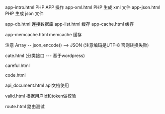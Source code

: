app-intro.html    PHP APP 操作
app-xml.html      PHP 生成 xml 文件
app-json.html     PHP 生成 json 文件

app-db.html       连接数据库
app-list.html     缓存
app-cache.html    缓存

app-memcache.html memcache 缓存

注意 Array -- json_encode() --> JSON (注意编码是UTF-8 否则转换失败)

cate.html (分类接口 --- 基于wordpress)

careful.html

code.html

api_document.html api文档使用

valid.html 根据用户id和token做校验

route.html 路由测试